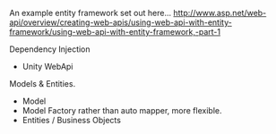 An example entity framework set out here...
http://www.asp.net/web-api/overview/creating-web-apis/using-web-api-with-entity-framework/using-web-api-with-entity-framework,-part-1

Dependency Injection
- Unity WebApi

Models & Entities.
- Model
- Model Factory rather than auto mapper, more flexible.
- Entities / Business Objects